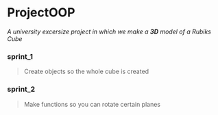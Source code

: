 # ProjectOOP
_A university excersize project in which we make a **3D** model of a Rubiks Cube_
### sprint_1
> Create objects so the whole cube is created
### sprint_2
> Make functions so you can rotate certain planes
